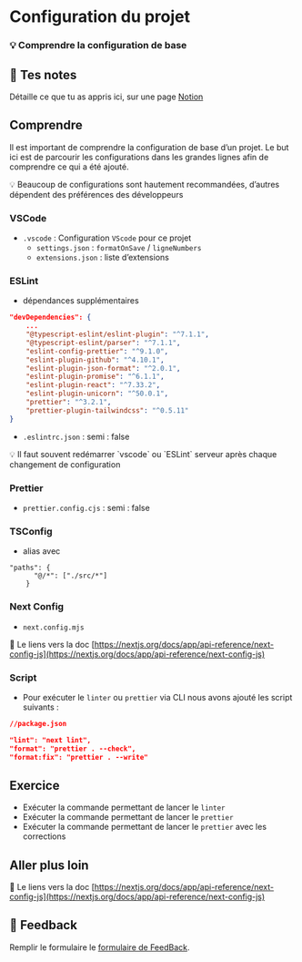 # Configuration du projet

### 💡 Comprendre la configuration de base

## 📝 Tes notes

Détaille ce que tu as appris ici, sur une page [Notion](https://go.mikecodeur.com/course-notes-template)

## Comprendre

Il est important de comprendre la configuration de base d’un projet. Le but ici est de parcourir les configurations dans les grandes lignes afin de comprendre ce qui a été ajouté. 

<aside>
💡 Beaucoup de configurations sont hautement recommandées, d’autres dépendent des préférences des développeurs

</aside>

### VSCode

- `.vscode` : Configuration `VScode` pour ce projet
    - `settings.json` : `formatOnSave` / `ligneNumbers`
    - `extensions.json` : liste d’extensions

### ESLint

- dépendances supplémentaires

```json
"devDependencies": {
    ...
    "@typescript-eslint/eslint-plugin": "^7.1.1",
    "@typescript-eslint/parser": "^7.1.1",
    "eslint-config-prettier": "^9.1.0",
    "eslint-plugin-github": "^4.10.1",
    "eslint-plugin-json-format": "^2.0.1",
    "eslint-plugin-promise": "^6.1.1",
    "eslint-plugin-react": "^7.33.2",
    "eslint-plugin-unicorn": "^50.0.1",
    "prettier": "^3.2.1",
    "prettier-plugin-tailwindcss": "^0.5.11"
}
```

- `.eslintrc.json` : semi : false

<aside>
💡 Il faut souvent redémarrer `vscode` ou `ESLint` serveur après chaque changement de configuration

</aside>

### Prettier

- `prettier.config.cjs` : semi : false

### TSConfig

- alias avec

```
"paths": {
      "@/*": ["./src/*"]
    }
```

### Next Config

- `next.config.mjs`

📑 Le liens vers la doc [https://nextjs.org/docs/app/api-reference/next-config-js](https://nextjs.org/docs/app/api-reference/next-config-js)

### Script

- Pour exécuter le `linter` ou `prettier` via CLI nous avons ajouté les script suivants :

```json
//package.json

"lint": "next lint",
"format": "prettier . --check",
"format:fix": "prettier . --write"
```

## Exercice

- Exécuter la commande permettant de lancer le `linter`
- Exécuter la commande permettant de lancer le `prettier`
- Exécuter la commande permettant de lancer le `prettier` avec les corrections

## Aller plus loin

📑 Le liens vers la doc [https://nextjs.org/docs/app/api-reference/next-config-js](https://nextjs.org/docs/app/api-reference/next-config-js)

## 🐜 Feedback

Remplir le formulaire le [formulaire de FeedBack](https://go.mikecodeur.com/cours-next-avis?entry.1912869708=Next%20PRO&entry.1430994900=01.Les%20Fondamentaux&entry.533578441=01%20Configuration).